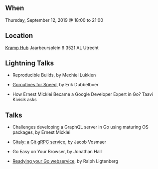 When
----
Thursday, September 12, 2019 @ 18:00 to 21:00


Location
--------
[Kramp Hub](http://www.kramphub.nl/)
Jaarbeursplein 6
3521 AL Utrecht


Lightning Talks
---------------

* Reproducible Builds, by Mechiel Lukkien

* [Goroutines for Speed](Goroutines%20for%20Speed.pdf), by Erik Dubbelboer

* How Ernest Micklei Became a Google Developer Expert in Go? Taavi Kivisik asks


Talks
-----

* Challenges developing a GraphQL server in Go using maturing OS packages, by Ernest Micklei

* [Gitaly: a Git gRPC service](Gitaly%20-%20a%20Git%20gRPC%20service.pdf), by Jacob Vosmaer

* Go Easy on Your Browser, by Jonathan Hall

* [Readying your Go webservice](RL_ReadyingYourGoWebservice.pdf), by Ralph Ligtenberg

